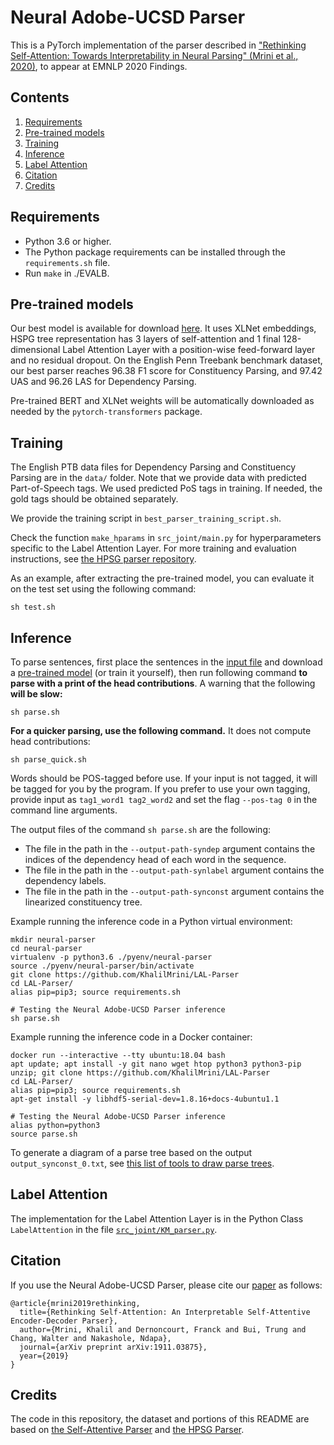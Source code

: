 # Neural Adobe-UCSD Parser

This is a PyTorch implementation of the parser described in ["Rethinking Self-Attention: Towards Interpretability in Neural Parsing" (Mrini et al., 2020)](https://arxiv.org/abs/1911.03875), to appear at EMNLP 2020 Findings.

## Contents
1. [Requirements](#Requirements)
2. [Pre-trained models](#Pre-trained-models)
3. [Training](#Training)
4. [Inference](#Inference)
5. [Label Attention](#Label-Attention)
6. [Citation](#Citation)
7. [Credits](#Credits)

## Requirements

* Python 3.6 or higher.
* The Python package requirements can be installed through the `requirements.sh` file.
* Run `make` in ./EVALB. 

## Pre-trained models

Our best model is available for download [here](https://drive.google.com/file/d/1LC5iVcvgksQhNVJ-CbMigqXnPAaquiA2/view?usp=sharing). It uses XLNet embeddings, HSPG tree representation has 3 layers of self-attention and 1 final 128-dimensional Label Attention Layer with a position-wise feed-forward layer and no residual dropout. On the English Penn Treebank benchmark dataset, our best parser reaches 96.38 F1 score for Constituency Parsing, and 97.42 UAS and 96.26 LAS for Dependency Parsing.

Pre-trained BERT and XLNet weights will be automatically downloaded as needed by the `pytorch-transformers` package.

## Training

The English PTB data files for Dependency Parsing and Constituency Parsing are in the `data/` folder. Note that we provide data with predicted Part-of-Speech tags. We used predicted PoS tags in training. If needed, the gold tags should be obtained separately.

We provide the training script in `best_parser_training_script.sh`.

Check the function `make_hparams` in `src_joint/main.py` for hyperparameters specific to the Label Attention Layer. For more training and evaluation instructions, see [the HPSG parser repository](https://github.com/DoodleJZ/HPSG-Neural-Parser).

As an example, after extracting the pre-trained model, you can evaluate it on the test set using the following command:

```
sh test.sh
```

## Inference

To parse sentences, first place the sentences in the [input file](example_sentences.txt) and download a [pre-trained model](#Pre-trained-models) (or train it yourself), then run following command **to parse with a print of the head contributions**. A warning that the following **will be slow:**
```
sh parse.sh
```

**For a quicker parsing, use the following command.** It does not compute head contributions:
```
sh parse_quick.sh
```

Words should be POS-tagged before use. If your input is not tagged, it will be tagged for you by the program. If you prefer to use your own tagging, provide input as ``tag1_word1 tag2_word2`` and set the flag ``--pos-tag 0`` in the command line arguments.

The output files of the command ``sh parse.sh`` are the following:

* The file in the path in the ``--output-path-syndep`` argument contains the indices of the dependency head of each word in the sequence.
* The file in the path in the ``--output-path-synlabel`` argument contains the dependency labels.
* The file in the path in the ``--output-path-synconst`` argument contains the linearized constituency tree.

Example running the inference code in a Python virtual environment:

```
mkdir neural-parser
cd neural-parser
virtualenv -p python3.6 ./pyenv/neural-parser
source ./pyenv/neural-parser/bin/activate
git clone https://github.com/KhalilMrini/LAL-Parser
cd LAL-Parser/
alias pip=pip3; source requirements.sh

# Testing the Neural Adobe-UCSD Parser inference
sh parse.sh
```

Example running the inference code in a Docker container:

```
docker run --interactive --tty ubuntu:18.04 bash
apt update; apt install -y git nano wget htop python3 python3-pip unzip; git clone https://github.com/KhalilMrini/LAL-Parser
cd LAL-Parser/
alias pip=pip3; source requirements.sh
apt-get install -y libhdf5-serial-dev=1.8.16+docs-4ubuntu1.1

# Testing the Neural Adobe-UCSD Parser inference
alias python=python3 
source parse.sh
```

To generate a diagram of a parse tree based on the output `output_synconst_0.txt`, see [this list of tools to draw parse trees](https://stackoverflow.com/q/4972571/395857).

## Label Attention

The implementation for the Label Attention Layer is in the Python Class `LabelAttention` in the file [`src_joint/KM_parser.py`](src_joint/lal_parser/KM_parser.py).

## Citation

If you use the Neural Adobe-UCSD Parser, please cite our [paper](https://arxiv.org/abs/1911.03875) as follows:
```
@article{mrini2019rethinking,
  title={Rethinking Self-Attention: An Interpretable Self-Attentive Encoder-Decoder Parser},
  author={Mrini, Khalil and Dernoncourt, Franck and Bui, Trung and Chang, Walter and Nakashole, Ndapa},
  journal={arXiv preprint arXiv:1911.03875},
  year={2019}
}
```

## Credits

The code in this repository, the dataset and portions of this README are based on [the Self-Attentive Parser](https://github.com/nikitakit/self-attentive-parser) and [the HPSG Parser](https://github.com/DoodleJZ/HPSG-Neural-Parser).

